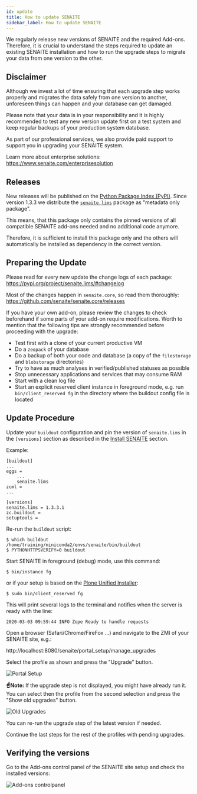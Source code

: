 ```yaml
---
id: update
title: How to update SENAITE
sidebar_label: How to update SENAITE
---
```


We regularly release new versions of SENAITE and the required Add-ons.
Therefore, it is crucial to understand the steps required to update an existing
SENAITE installation and how to run the upgrade steps to migrate your data from
one version to the other.

## Disclaimer

Although we invest a lot of time ensuring that each upgrade step works properly
and migrates the data safely from one version to another, unforeseen things can
happen and your database can get damaged.

Please note that your data is in your responsibility and it is highly recommended
to test any new version update first on a test system and keep regular backups of
your production system database.

As part of our professional services, we also provide paid support to support you
in upgrading your SENAITE system.

Learn more about enterprise solutions: https://www.senaite.com/enterprisesolution


## Releases

New releases will be published on the [Python Package Index (PyPI)](https://pypi.org).
Since version 1.3.3 we distribute the [`senaite.lims`](https://pypi.org/project/senaite.lims)
package as "metadata only package".

This means, that this package only contains the pinned versions of all
compatible SENAITE add-ons needed and no additional code anymore.

Therefore, it is sufficient to install this package only and the others will
automatically be installed as dependency in the correct version.


## Preparing the Update

Please read for every new update the change logs of each package:
https://pypi.org/project/senaite.lims/#changelog

Most of the changes happen in `senaite.core`, so read them thoroughly:
https://github.com/senaite/senaite.core/releases

If you have your own add-on, please review the changes to check beforehand if
some parts of your add-on require modifications. Worth to mention that the
following tips are strongly recommended before proceeding with the upgrade:

- Test first with a clone of your current productive VM
- Do a `zeopack` of your database
- Do a backup of both your code and database
  (a copy of the `filestorage` and `blobstorage` directories)
- Try to have as much analyses in verified/published statuses as possible
- Stop unnecessary applications and services that may consume RAM
- Start with a clean log file
- Start an explicit reserved client instance in foreground mode, e.g. run
  `bin/client_reserved fg` in the directory where the buildout config file is located


## Update Procedure

Update your `buildout` configuration and pin the version of `senaite.lims` in
the `[versions]` section as described in the [Install SENAITE](installation#install-senaite) section.

Example:

```config
[buildout]
...
eggs =
    ...
    senaite.lims
zcml =
...

[versions]
senaite.lims = 1.3.3.1
zc.buildout =
setuptools =
```

Re-run the `buildout` script:

```shell
$ which buildout
/home/training/miniconda2/envs/senaite/bin/buildout
$ PYTHONHTTPSVERIFY=0 buildout
```

Start SENAITE in foreground (debug) mode, use this command:

```shell
$ bin/instance fg
```

or if your setup is based on the [Plone Unified Installer][PLONE-unified-installer]:

```shell
$ sudo bin/client_reserved fg
```

This will print several logs to the terminal and notifies when the server is ready with the line:

```log
2020-03-03 09:59:44 INFO Zope Ready to handle requests
```

Open a browser (Safari/Chrome/FireFox ...) and navigate to the ZMI of your SENAITE site, e.g.:

http://localhost:8080/senaite/portal_setup/manage_upgrades

Select the profile as shown and press the "Upgrade" button.

![Portal Setup](/screenshots/zmi_portal_setup.png "Portal Setup")


**☝️Note:**
If the upgrade step is not displayed, you might have already run it. You can
select then the profile from the second selection and press the "Show old
upgrades" button.

![Old Upgrades](/screenshots/zmi_portal_setup_show_old_upgrades.png "Old Upgrades")

You can re-run the upgrade step of the latest version if needed.

Continue the last steps for the rest of the profiles with pending upgrades.


## Verifying the versions

Go to the Add-ons control panel of the SENAITE site setup and check the installed versions:

![Add-ons controlpanel](/screenshots/site_setup_addons.png "Add-ons control panel")


[PLONE-unified-installer]: https://github.com/plone/Installers-UnifiedInstaller  "Plone Unified Installer"
